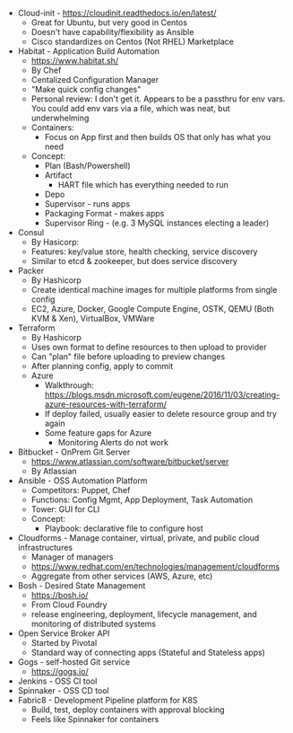 * Cloud-init - https://cloudinit.readthedocs.io/en/latest/
    * Great for Ubuntu, but very good in Centos
    * Doesn't have capability/flexibility as Ansible
	* Cisco standardizes on Centos (Not RHEL) Marketplace
* Habitat - Application Build Automation
    * https://www.habitat.sh/
    * By Chef
    * Centalized Configuration Manager 
    * "Make quick config changes"
    * Personal review:  I don't get it.  Appears to be a passthru for env vars.  You could add env vars via a file, which was neat, but underwhelming
    * Containers:
        * Focus on App first and then builds OS that only has what you need
    * Concept:
        * Plan (Bash/Powershell)
        * Artifact
            * HART file which has everything needed to run
        * Depo
        * Supervisor - runs apps
        * Packaging Format - makes apps
        * Supervisor Ring - (e.g. 3 MySQL instances electing a leader)
* Consul 
    * By Hasicorp:
    * Features: key/value store, health checking, service discovery
    * Similar to etcd & zookeeper, but does service discovery
* Packer
    * By Hashicorp
    * Create identical machine images for multiple platforms from single config
    * EC2, Azure, Docker, Google Compute Engine, OSTK, QEMU (Both KVM & Xen), VirtualBox, VMWare
* Terraform
    * By Hashicorp
    * Uses own format to define resources to then upload to provider
    * Can "plan" file before uploading to preview changes
    * After planning config, apply to commit
    * Azure
        * Walkthrough: https://blogs.msdn.microsoft.com/eugene/2016/11/03/creating-azure-resources-with-terraform/
        * If deploy failed, usually easier to delete resource group and try again
        * Some feature gaps for Azure
            * Monitoring Alerts do not work
* Bitbucket - OnPrem Git Server
    * https://www.atlassian.com/software/bitbucket/server
    * By Atlassian
* Ansible - OSS Automation Platform
    * Competitors: Puppet, Chef
    * Functions: Config Mgmt, App Deployment, Task Automation
    * Tower: GUI for CLI
    * Concept:
        * Playbook: declarative file to configure host
* Cloudforms - Manage container, virtual, private, and public cloud infrastructures
    * Manager of managers
    * https://www.redhat.com/en/technologies/management/cloudforms
    * Aggregate from other services (AWS, Azure, etc)
* Bosh - Desired State Management
    * https://bosh.io/
    * From Cloud Foundry
    * release engineering, deployment, lifecycle management, and monitoring of distributed systems
* Open Service Broker API
    * Started by Pivotal
    * Standard way of connecting apps (Stateful and Stateless apps)
* Gogs - self-hosted Git service
    * https://gogs.io/
* Jenkins - OSS CI tool
* Spinnaker - OSS CD tool
* Fabric8 - Development Pipeline platform for K8S
    * Build, test, deploy containers with approval blocking
    * Feels like Spinnaker for containers